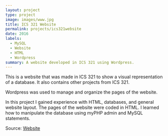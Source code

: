 ```yaml
---
layout: project
type: project
image: images/www.jpg
title: ICS 321 Website
permalink: projects/ics321website
date: 2016
labels:
  - MySQL
  - Website
  - HTML
  - Wordpress
summary: A website developed in ICS 321 using Wordpress.
---
```



This is a website that was made in ICS 321 to show a visual representation of a database. It also contains other projects from ICS 321.

Wordpress was used to manage and organize the pages of the website.

In this project I gained experience with HTML, databases, and general website layout. The pages of the website were coded in HTML. I learned how to manipulate the database using myPHP admin and MySQL statements.
 
Source: [Website](http://bchun9.ics321.com/)

